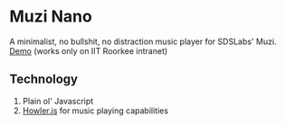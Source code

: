 # Muzi Nano

A minimalist, no bullshit, no distraction music player for SDSLabs' Muzi. [Demo](http://sdslabs.co.in/nano) (works only on IIT Roorkee intranet)

## Technology

1. Plain ol' Javascript
2. [Howler.js](https://github.com/goldfire/howler.js/) for music playing capabilities